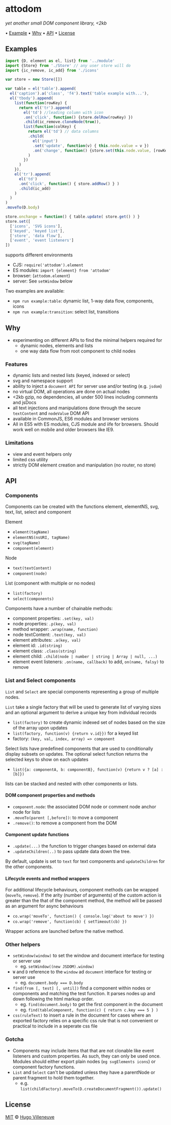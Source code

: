 # attodom

*yet another small DOM component library, <2kb*

• [Example](#example) • [Why](#why) • [API](#api) • [License](#license)

## Examples

```javascript
import {D, element as el, list} from '../module'
import {Store} from './Store' // any user store will do
import {ic_remove, ic_add} from './icons'

var store = new Store([])

var table = el('table').append(
  el('caption').a('class', 'f4').text('table example with...'),
  el('tbody').append(
    list(function(rowKey) {
      return el('tr').append(
        el('td') //leading column with icon
        .on('click', function() {store.delRow(rowKey) })
        .child(ic_remove.cloneNode(true)),
        list(function(colKey) {
          return el('td') // data columns
          .child(
            el('input')
            .set('update', function(v) { this.node.value = v })
            .on('change', function() {store.set(this.node.value, [rowKey, colKey]) } )
          )
        })
      )
    }),
    el('tr').append(
      el('td')
      .on('click', function() { store.addRow() } )
      .child(ic_add)
    )
  )
)
.moveTo(D.body)

store.onchange = function() { table.update( store.get() ) }
store.set([
  ['icons', 'SVG icons'],
  ['keyed', 'keyed list'],
  ['store', 'data flow'],
  ['event', 'event listeners']
])
```

supports different environments
* CJS: `require('attodom').element`
* ES modules: `import {element} from 'attodom'`
* browser: (`attodom.element`)
* server: See `setWindow` below

Two examples are available:
* `npm run example:table`: dynamic list, 1-way data flow, components, icons
* `npm run example:transition`: select list, transitions


## Why

* experimenting on different APIs to find the minimal helpers required for
  * dynamic nodes, elements and lists
  * one way data flow from root component to child nodes


### Features

* dynamic lists and nested lists (keyed, indexed or select)
* svg and namespace support
* ability to inject a `document API` for server use and/or testing (e.g. `jsdom`)
* no virtual DOM, all operations are done on actual nodes
* <2kb gzip, no dependencies, all under 500 lines including comments and jsDocs
* all text injections and manipulations done through the secure `textContent` and `nodeValue` DOM API
* available in CommonJS, ES6 modules and browser versions
* All in ES5 with ES modules, CJS module and iife for browsers. Should work well on mobile and older browsers like IE9.


### Limitations

* view and event helpers only
* limited css utility
* strictly DOM element creation and manipulation (no router, no store)


## API

### Components

Components can be created with the functions element, elementNS, svg, text, list, select and component

Element
* `element(tagName)`
* `elementNS(nsURI, tagName)`
* `svg(tagName)`
* `component(element)`

Node
* `text(textContent)`
* `component(node)`

List (component with multiple or no nodes)
* `list(factory)`
* `select(components)`


Components have a number of chainable methods:
* component properties: `.set(key, val)`
* node properties: `.p(key, val)`
* method wrapper: `.wrap(name, function)`
* node textContent: `.text(key, val)`
* element attributes: `.a(key, val)`
* element id: `.id(string)`
* element class: `.class(string)`
* element child: `.child(node | number | string | Array | null, ...)`
* element event listeners: `.on(name, callback)` to add, `on(name, falsy)` to remove


### List and Select components

`List` and `Select` are special components representing a group of multiple nodes.

`List` take a single factory that will be used to generate list of varying sizes and an optional argument to derive a unique key from individual records
* `list(factory)` to create dynamic indexed set of nodes based on the size of the array upon updates
* `list(factory, function(v) {return v.id}})` for a keyed list
* factory: `(key, val, index, array) => component`

Select lists have predefined components that are used to conditionally display subsets on updates. The optional select function returns the selected keys to show on each updates
* `list({a: componentA, b: componentB}, function(v) {return v ? [a] : [b]})`

lists can be stacked and nested with other components or lists.


#### DOM component properties and methods

* `component.node`: the associated DOM node or comment node anchor node for lists
* `.moveTo(parent [,before])`: to move a component
* `.remove()`: to remove a component from the DOM

#### Component update functions

* `.update(...)` the function to trigger changes based on external data
* `.updateChildren(..)` to pass update data down the tree.

By default, update is set to `text` for text components and `updateChildren` for the other components.

#### Lifecycle events and method wrappers

For additional lifecycle behaviours, component methods can be wrapped (`moveTo`, `remove`). If the arity (number of arguments) of the custom action is greater than the that of the component method, the method will be passed as an argument for async behaviours

* `co.wrap('moveTo', function() { console.log('about to move') })`
* `co.wrap('remove', function(cb) { setTimeout(cb) })`

Wrapper actions are launched before the native method.



### Other helpers

* `setWindow(window)` to set the window and document interface for testing or server use
  * eg. `setWindow((new JSDOM).window)`
* `W` and `D` reference to the `window` ad `document` interface for testing or server use
  * eg. `document.body === D.body`
* `find(from [, test] [, until])` find a component within nodes or components and matching the test function. It parses nodes up and down following the html markup order.
  * eg. `find(document.body)` to get the first component in the document
  * eg. `find(tableComponent, function(c) { return c.key === 5 } )`
* `css(ruleText)` to insert a rule in the document for cases where an exported factory relies on a specific css rule that is not convenient or practical to include in a seperate css file


### Gotcha

* Components may include items that that are not clonable like event listeners and custom properties. As such, they can only be used once. Modules should either export plain nodes (`eg svgElements icons`) or component factory functions.
* `List` and `Select` can't be updated unless they have a parentNode or parent fragment to hold them together.
  * e.g. `list(childFactory).moveTo(D.createDocumentFragment()).update()`


## License

[MIT](http://www.opensource.org/licenses/MIT) © [Hugo Villeneuve](https://github.com/hville)
